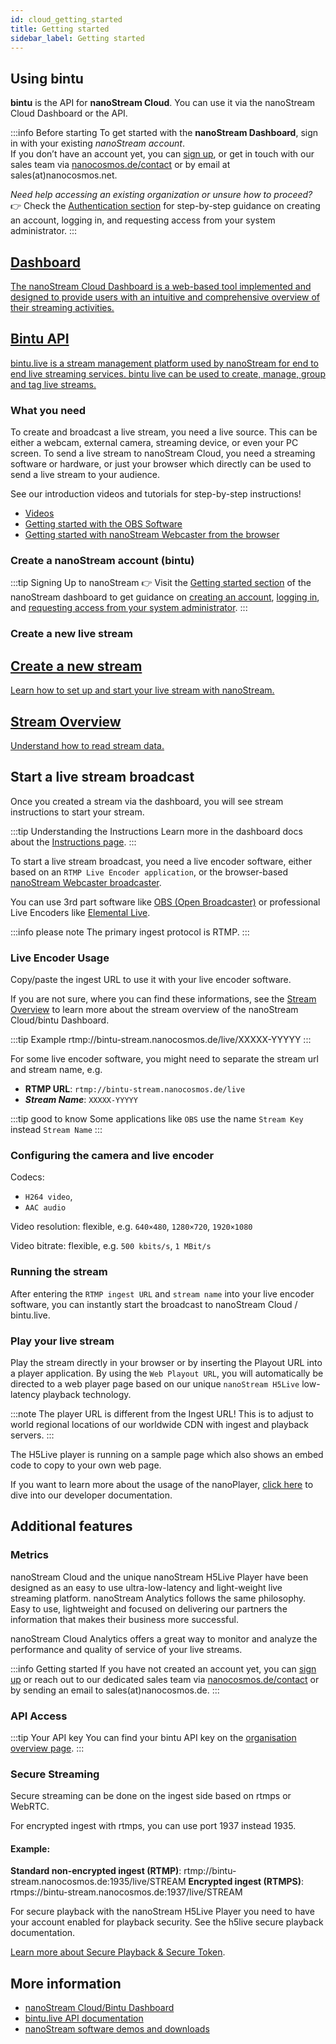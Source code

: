 ```yaml
---
id: cloud_getting_started
title: Getting started
sidebar_label: Getting started
---
```


## Using bintu

**bintu** is the API for **nanoStream Cloud**. You can use it via the nanoStream Cloud Dashboard or the API.

:::info Before starting
To get started with the **nanoStream Dashboard**, sign in with your existing *nanoStream account*.  
If you don’t have an account yet, you can [sign up](https://dashboard.nanostream.cloud/signup), or get in touch with our sales team via [nanocosmos.de/contact](https://www.nanocosmos.de/contact) or by email at sales(at)nanocosmos.net.

*Need help accessing an existing organization or unsure how to proceed?* <br/>
👉  Check the [Authentication section](../dashboard/getting_started#authentication) for step-by-step guidance on creating an account, logging in, and requesting access from your system administrator.
:::

<article class="margin-top--lg">
    <section class="row list_ZO3j">
        <article class="col col--6 margin-bottom--lg">
            <a class="card padding--lg cardContainer_Uewx" href="https://dashboard.nanostream.cloud/">
                <h2 class="text--truncate cardTitle_dwRT" title="Installation">Dashboard</h2>
                <p class="text--truncate cardDescription_mCBT">
                    The nanoStream Cloud Dashboard is a web-based tool implemented and designed to provide users with an intuitive and comprehensive overview of their streaming activities.
                </p>
            </a></article>
        <article class="col col--6 margin-bottom--lg">
            <a class="card padding--lg cardContainer_Uewx"href="https://doc.pages.nanocosmos.de/bintuapi-docs/">
                <h2 class="text--truncate cardTitle_dwRT" title="Configuration">Bintu API</h2>
                <p class="text--truncate cardDescription_mCBT">
                    bintu.live is a stream management platform used by nanoStream for end to end live streaming services. bintu live can be used to create, manage, group and tag live streams.
                </p>
            </a></article>
    </section>
</article>

### What you need

To create and broadcast a live stream, you need a live source.
This can be either a webcam, external camera, streaming device, or even your PC screen.
To send a live stream to nanoStream Cloud, you need a streaming software or hardware,
or just your browser which directly can be used to send a live stream to your audience.

See our introduction videos and tutorials for step-by-step instructions!

- [Videos](https://www.nanocosmos.de/blog/videos)
- [Getting started with the OBS Software](https://www.nanocosmos.de/blog/2020/01/how-to-use-obs-as-a-live-encoder-for-your-nanostream/)
- [Getting started with nanoStream Webcaster from the browser](https://www.nanocosmos.de/blog/2019/09/how-to-create-a-livestream-with-our-nanostream-webrtc-application-demo-version/)

### Create a nanoStream account (bintu)

:::tip Signing Up to nanoStream
👉 Visit the [Getting started section](../dashboard/getting_started#authentication) of the nanoStream dashboard to get guidance on [creating an account](..//dashboard/getting_started#sign-up), [logging in](../dashboard/getting_started#sign-in), and [requesting access from your system administrator](../dashboard/getting_started#invite).
:::

### Create a new live stream

<article class="margin-top--lg">
    <section class="row list_ZO3j">
        <article class="col col--6 margin-bottom--lg">
            <a class="card padding--lg cardContainer_Uewx" href="../dashboard/start_streaming">
                <h2>Create a new stream</h2>
                <p>Learn how to set up and start your live stream with nanoStream.</p>
            </a>
        </article>
        <article class="col col--6 margin-bottom--lg">
            <a class="card padding--lg cardContainer_Uewx" href="../dashboard/stream_overview">
                <h2>Stream Overview</h2>
                <p>Understand how to read stream data.</p>
            </a>
        </article>
    </section>
</article>

## Start a live stream broadcast

Once you created a stream via the dashboard, you will see stream instructions to start your stream. 

:::tip Understanding the Instructions
Learn more in the dashboard docs about the [Instructions page](../dashboard/start_streaming#start-streaming).
:::


To start a live stream broadcast, you need a live encoder software, either based on an `RTMP Live Encoder application`, or the browser-based [nanoStream Webcaster broadcaster](../webrtc/nanostream_webrtc_getting_started).

You can use 3rd part software like [OBS (Open Broadcaster)](https://obsproject.com/) or professional Live Encoders like [Elemental Live](https://www.elemental.com/products/aws-elemental-live).

:::info please note
The primary ingest protocol is RTMP.
:::

### Live Encoder Usage

Copy/paste the ingest URL to use it with your live encoder software.

If you are not sure, where you can find these informations, see the [Stream Overview](../dashboard/stream_overview) to learn more about the stream overview of the nanoStream Cloud/bintu Dashboard.

:::tip Example
rtmp://bintu-stream.nanocosmos.de/live/XXXXX-YYYYY
:::

For some live encoder software, you might need to separate the stream url and stream name, e.g.

- **RTMP URL**: `rtmp://bintu-stream.nanocosmos.de/live`
- ***Stream Name***: `XXXXX-YYYYY`

:::tip good to know
Some applications like `OBS` use the name `Stream Key` instead `Stream Name`
:::


### Configuring the camera and live encoder

Codecs: 
- `H264 video`,
- `AAC audio`

Video resolution: flexible, e.g. `640×480`, `1280×720`, `1920×1080`

Video bitrate: flexible, e.g. `500 kbits/s`, `1 MBit/s`

### Running the stream

After entering the `RTMP ingest URL` and `stream name` into your live encoder software, you can instantly start the broadcast to nanoStream Cloud / bintu.live.


### Play your live stream

Play the stream directly in your browser or by inserting the Playout URL into a player application. By using the `Web Playout URL`, you will automatically be directed to a web player page based on our unique `nanoStream H5Live` low-latency playback technology.

:::note 
The player URL is different from the Ingest URL! This is to adjust to world regional locations of our worldwide CDN with ingest and playback servers.
:::

The H5Live player is running on a sample page which also shows an embed code to copy to your own web page.

If you want to learn more about the usage of the nanoPlayer, [click here](../nanoplayer/nanoplayer_introduction) to dive into our developer documentation.


## Additional features

### Metrics

nanoStream Cloud and the unique nanoStream H5Live Player have been designed as an easy to use ultra-low-latency and light-weight live streaming platform. nanoStream Analytics follows the same philosophy. Easy to use, lightweight and focused on delivering our partners the information that makes their business more successful.

nanoStream Cloud Analytics offers a great way to monitor and analyze the performance and quality of service of your live streams. 

:::info Getting started
If you have not created an account yet, you can [sign up](https://dashboard.nanostream.cloud/auth?signup) or reach out to our dedicated sales team via [nanocosmos.de/contact](https://www.nanocosmos.de/contact) or by sending an email to sales(at)nanocosmos.de.
:::

### API Access

:::tip Your API key
You can find your bintu API key on the [organisation overview page](https://dashboard.nanostream.cloud/organisation).
:::

### Secure Streaming

Secure streaming can be done on the ingest side based on rtmps or WebRTC.

For encrypted ingest with rtmps, you can use port 1937 instead 1935.

#### Example: 

**Standard non-encrypted ingest (RTMP)**: rtmp://bintu-stream.nanocosmos.de:1935/live/STREAM
**Encrypted ingest (RTMPS)**: rtmps://bintu-stream.nanocosmos.de:1937/live/STREAM

For secure playback with the nanoStream H5Live Player you need to have your account enabled for playback security. See the h5live secure playback documentation.

[Learn more about Secure Playback & Secure Token](../dashboard/secure_playback).

## More information

- [nanoStream Cloud/Bintu Dashboard](https://dashboard.nanostream.cloud/)
- [bintu.live API documentation](https://doc.pages.nanocosmos.de/bintuapi-docs)
- [nanoStream software demos and downloads](http://www.nanocosmos.de/demo)
